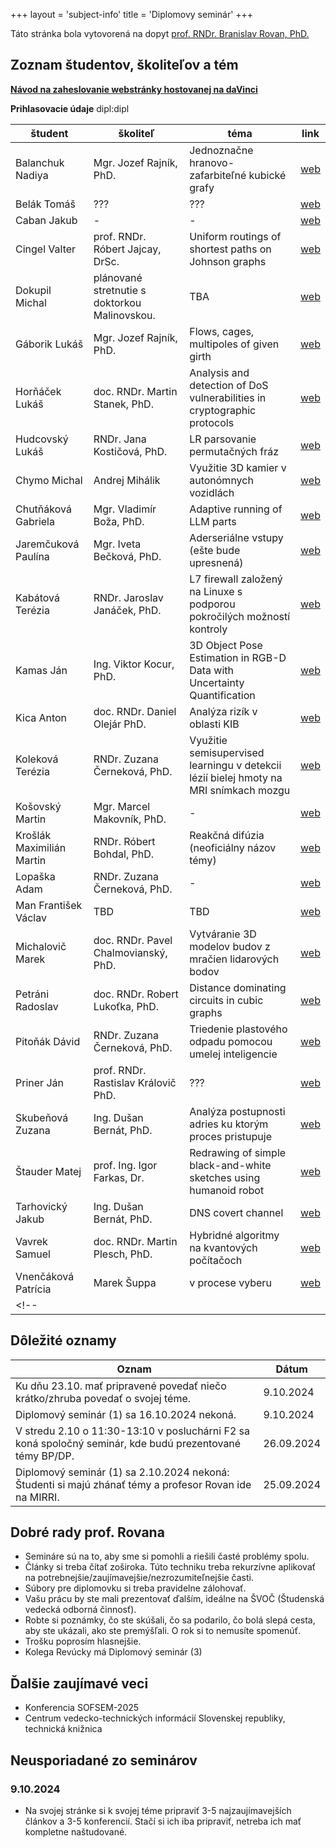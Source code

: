 +++
layout = 'subject-info'
title = 'Diplomovy seminár'
+++

Táto stránka bola vytovorená na dopyt [prof. RNDr. Branislav Rovan, PhD.](http://www.dcs.fmph.uniba.sk/~rovan/)


## Zoznam študentov, školiteľov a tém

[__Návod na zaheslovanie webstránky hostovanej na daVinci__](https://davinci.fmph.uniba.sk/~hornacek20/navod.html)

__Prihlasovacie údaje__ dipl:dipl

| študent | školiteľ | téma | link |
| --------| -------- | ---- |-|
| Balanchuk Nadiya | Mgr. Jozef Rajník, PhD. | Jednoznačne hranovo-zafarbiteľné kubické grafy | [web](https://davinci.fmph.uniba.sk/~balanchuk2/dp/) |
| Belák Tomáš | ??? | ??? | [web](https://davinci.fmph.uniba.sk/~belak22/diplomovka) |
| Caban Jakub | - | - | [web](https://davinci.fmph.uniba.sk/~caban14/dipl) |
| Cingel Valter | prof. RNDr. Róbert Jajcay, DrSc.  | Uniform routings of shortest paths on Johnson graphs | [web](https://www.st.fmph.uniba.sk/~cingel13/dipl/dipl.html) |
| Dokupil Michal | plánované stretnutie s doktorkou Malinovskou. | TBA | [web](https://davinci.fmph.uniba.sk/~dokupil2/) |
| Gáborik Lukáš | Mgr. Jozef Rajník, PhD. | Flows, cages, multipoles of given girth | [web](https://davinci.fmph.uniba.sk/~gaborik5/dipl/index.html) |
| Horňáček Lukáš | doc. RNDr. Martin Stanek, PhD. | Analysis and detection of DoS vulnerabilities in cryptographic protocols | [web](https://davinci.fmph.uniba.sk/~hornacek20/diplomovy_seminar/index.html) |
| Hudcovský Lukáš | RNDr. Jana Kostičová, PhD. | LR parsovanie permutačných fráz | [web](https://www.st.fmph.uniba.sk/~hudcovsky4/diplomovka/) |
| Chymo Michal | Andrej Mihálik | Využitie 3D kamier v autonómnych vozidlách | [web](http://www.st.fmph.uniba.sk/~chymo1 ) |
| Chutňáková Gabriela | Mgr. Vladimír Boža, PhD. | Adaptive running of LLM parts | [web](https://davinci.fmph.uniba.sk/~chutnakova5/diplomovka/) |
| Jaremčuková Paulína | Mgr. Iveta Bečková, PhD. | Aderseriálne vstupy (ešte bude upresnená) | [web](https://davinci.fmph.uniba.sk/~jaremcukova1/) |
| Kabátová Terézia | RNDr. Jaroslav Janáček, PhD. | L7 firewall založený na Linuxe s podporou pokročilých možností kontroly | [web](https://davinci.fmph.uniba.sk/~kabatova31/) |
| Kamas Ján | Ing. Viktor Kocur, PhD. | 3D Object Pose Estimation in RGB-D Data with Uncertainty Quantification | [web](https://davinci.fmph.uniba.sk/~kamas7/diplomovy_seminar.html) |
| Kica Anton | doc. RNDr. Daniel Olejár PhD. | Analýza rizík v oblasti KIB | [web](https://davinci.fmph.uniba.sk/~kica6/diplomofka/) |
| Koleková Terézia | RNDr. Zuzana Černeková, PhD. | Využitie semisupervised learningu v detekcii lézií bielej hmoty na MRI snímkach mozgu  | [web](https://davinci.fmph.uniba.sk/~kolekova13/diplomovka/main.html) |
| Košovský Martin | Mgr. Marcel Makovník, PhD. | - | [web](https://www.st.fmph.uniba.sk/~kosovsky2/diplomovka/) |
| Krošlák Maximilián Martin | RNDr. Róbert Bohdal, PhD. | Reakčná difúzia (neoficiálny názov témy) | [web](https://davinci.fmph.uniba.sk/~kroslak22/diplSem/) |
| Lopaška Adam | RNDr. Zuzana Černeková, PhD. | - | [web](https://davinci.fmph.uniba.sk/~lopaska1/diplomovka) |
| Man František Václav | TBD | TBD | [web](https://davinci.fmph.uniba.sk/~man1/masters) |
| Michalovič Marek | doc. RNDr. Pavel Chalmovianský, PhD. | Vytváranie 3D modelov budov z mračien lidarových bodov | [web](https://davinci.fmph.uniba.sk/~michalovic26/diplomovka/index.html) |
| Petráni Radoslav | doc. RNDr. Robert Lukoťka, PhD. | Distance dominating circuits in cubic graphs | [web](https://davinci.fmph.uniba.sk/~petrani1/diplomovka/dipl.html) |
| Pitoňák Dávid | RNDr. Zuzana Černeková, PhD. | Triedenie plastového odpadu pomocou umelej inteligencie | [web](https://davinci.fmph.uniba.sk/~pitonak13/diplomovka/) |
| Priner Ján | prof. RNDr. Rastislav Královič PhD. | ??? | [web](https://priner.net/diplomovka/) |
| Skubeňová Zuzana | Ing. Dušan Bernát, PhD. | Analýza postupnosti adries ku ktorým proces pristupuje | [web](https://www.st.fmph.uniba.sk/~skubenova5/master-thesis/) |
| Štauder Matej | prof. Ing. Igor Farkas, Dr. | Redrawing of simple black-and-white sketches using humanoid robot | [web](https://www.st.fmph.uniba.sk/~stauder2/) |
| Tarhovický Jakub | Ing. Dušan Bernát, PhD. | DNS covert channel | [web](https://davinci.fmph.uniba.sk/~tarhovicky1/diplomovka/) |
| Vavrek Samuel | doc. RNDr. Martin Plesch, PhD. | Hybridné algoritmy na kvantových počítačoch | [web](https://davinci.fmph.uniba.sk/~vavrek16/) |
| Vnenčáková Patrícia | Marek Šuppa | v procese vyberu | [web](https://www.st.fmph.uniba.sk/~vnencakova6/dipl/) |
<!--|  |  |  | [web]() |-->

## Dôležité oznamy

| Oznam | Dátum |
| ----- | ----- |
| Ku dňu 23.10. mať pripravené povedať niečo krátko/zhruba povedať o svojej téme.| 9.10.2024 |
| Diplomový seminár (1) sa 16.10.2024 nekoná.| 9.10.2024 |
| V stredu 2.10 o 11:30-13:10 v posluchárni F2 sa koná spoločný seminár, kde budú prezentované témy BP/DP. | 26.09.2024 |
| Diplomový seminár (1) sa 2.10.2024 nekoná: Študenti si majú zhánať témy a profesor Rovan ide na MIRRI. | 25.09.2024 |

## Dobré rady prof. Rovana

- Semináre sú na to, aby sme si pomohli a riešili časté problémy spolu.
- Články si treba čítať zoširoka. Túto techniku treba rekurzívne aplikovať na potrebnejšie/zaujímavejšie/nezrozumiteľnejšie časti.
- Súbory pre diplomovku si treba pravidelne zálohovať.
- Vašu prácu by ste mali prezentovať ďalším, ideálne na ŠVOČ (Študenská vedecká odborná činnosť).
- Robte si poznámky, čo ste skúšali, čo sa podarilo, čo bolá slepá cesta, aby ste ukázali, ako ste premýšľali. O rok si to nemusíte spomenúť.
- Trošku poprosím hlasnejšie.
- Kolega Revúcky má Diplomový seminár (3)


## Ďalšie zaujímavé veci

- Konferencia SOFSEM-2025
- Centrum vedecko-technických informácií Slovenskej republiky, technická knižnica

## Neusporiadané zo seminárov

### 9.10.2024

- Na svojej stránke si k svojej téme pripraviť 3-5 najzaujímavejších článkov a 3-5 konferencií. Stačí si ich iba pripraviť, netreba ich mať kompletne naštudované.
